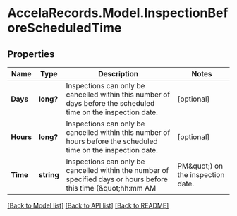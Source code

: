 # AccelaRecords.Model.InspectionBeforeScheduledTime
## Properties

Name | Type | Description | Notes
------------ | ------------- | ------------- | -------------
**Days** | **long?** | Inspections can only be cancelled within this number of days before the scheduled time on the inspection date. | [optional] 
**Hours** | **long?** | Inspections can only be cancelled within this number of hours before the scheduled time on the inspection date. | [optional] 
**Time** | **string** | Inspections can only be cancelled within the number of specified days or hours before this time (\&quot;hh:mm AM|PM\&quot;) on the inspection date. | [optional] 

[[Back to Model list]](../README.md#documentation-for-models) [[Back to API list]](../README.md#documentation-for-api-endpoints) [[Back to README]](../README.md)

